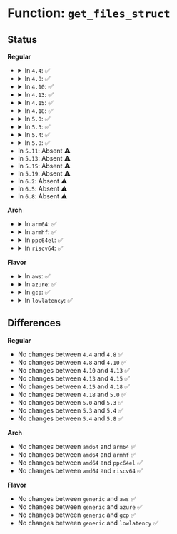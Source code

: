 # Function: <code>get_files_struct</code>

## Status
<b>Regular</b>
<ul>
<li>
<details>
<summary>In <code>4.4</code>: ✅</summary>

```c
struct files_struct *get_files_struct(struct task_struct *task);
```

**Collision:** Unique Global

**Inline:** No

**Transformation:** False

**Instances:**

```
In fs/file.c (ffffffff8122a530)
Location: fs/file.c:417
Inline: False
Direct callers:
  - fs/proc/fd.c:proc_readfd_common
  - fs/proc/fd.c:proc_fd_link
  - fs/proc/fd.c:seq_show
  - fs/proc/fd.c:tid_fd_revalidate
```
**Symbols:**

```
ffffffff8122a530-ffffffff8122a570: get_files_struct (STB_GLOBAL)
```
</details>
</li>
<li>
<details>
<summary>In <code>4.8</code>: ✅</summary>

```c
struct files_struct *get_files_struct(struct task_struct *task);
```

**Collision:** Unique Global

**Inline:** No

**Transformation:** False

**Instances:**

```
In fs/file.c (ffffffff81252c80)
Location: fs/file.c:418
Inline: False
Direct callers:
  - fs/proc/fd.c:proc_readfd_common
  - fs/proc/fd.c:proc_fd_link
  - fs/proc/fd.c:tid_fd_revalidate
  - fs/proc/fd.c:seq_show
```
**Symbols:**

```
ffffffff81252c80-ffffffff81252cc0: get_files_struct (STB_GLOBAL)
```
</details>
</li>
<li>
<details>
<summary>In <code>4.10</code>: ✅</summary>

```c
struct files_struct *get_files_struct(struct task_struct *task);
```

**Collision:** Unique Global

**Inline:** No

**Transformation:** False

**Instances:**

```
In fs/file.c (ffffffff81265ef0)
Location: fs/file.c:418
Inline: False
Direct callers:
  - fs/proc/fd.c:proc_readfd_common
  - fs/proc/fd.c:proc_fd_link
  - fs/proc/fd.c:tid_fd_revalidate
  - fs/proc/fd.c:seq_show
```
**Symbols:**

```
ffffffff81265ef0-ffffffff81265f30: get_files_struct (STB_GLOBAL)
```
</details>
</li>
<li>
<details>
<summary>In <code>4.13</code>: ✅</summary>

```c
struct files_struct *get_files_struct(struct task_struct *task);
```

**Collision:** Unique Global

**Inline:** No

**Transformation:** False

**Instances:**

```
In fs/file.c (ffffffff812736d0)
Location: fs/file.c:404
Inline: False
Direct callers:
  - kernel/kcmp.c:SyS_kcmp
  - fs/proc/fd.c:proc_readfd_common
  - fs/proc/fd.c:proc_fd_link
  - fs/proc/fd.c:tid_fd_revalidate
  - fs/proc/fd.c:seq_show
```
**Symbols:**

```
ffffffff812736d0-ffffffff81273710: get_files_struct (STB_GLOBAL)
```
</details>
</li>
<li>
<details>
<summary>In <code>4.15</code>: ✅</summary>

```c
struct files_struct *get_files_struct(struct task_struct *task);
```

**Collision:** Unique Global

**Inline:** No

**Transformation:** False

**Instances:**

```
In fs/file.c (ffffffff81296000)
Location: fs/file.c:405
Inline: False
Direct callers:
  - kernel/kcmp.c:SyS_kcmp
  - fs/proc/fd.c:proc_readfd_common
  - fs/proc/fd.c:proc_fd_link
  - fs/proc/fd.c:tid_fd_revalidate
  - fs/proc/fd.c:seq_show
```
**Symbols:**

```
ffffffff81296000-ffffffff81296040: get_files_struct (STB_GLOBAL)
```
</details>
</li>
<li>
<details>
<summary>In <code>4.18</code>: ✅</summary>

```c
struct files_struct *get_files_struct(struct task_struct *task);
```

**Collision:** Unique Global

**Inline:** No

**Transformation:** False

**Instances:**

```
In fs/file.c (ffffffff812bc4c0)
Location: fs/file.c:400
Inline: False
Direct callers:
  - kernel/kcmp.c:kcmp_epoll_target
  - kernel/bpf/syscall.c:bpf_task_fd_query
  - fs/proc/fd.c:proc_readfd_common
  - fs/proc/fd.c:proc_readfd_common
  - fs/proc/fd.c:proc_fd_link
  - fs/proc/fd.c:tid_fd_mode
  - fs/proc/fd.c:seq_show
```
**Symbols:**

```
ffffffff812bc4c0-ffffffff812bc500: get_files_struct (STB_GLOBAL)
```
</details>
</li>
<li>
<details>
<summary>In <code>5.0</code>: ✅</summary>

```c
struct files_struct *get_files_struct(struct task_struct *task);
```

**Collision:** Unique Global

**Inline:** No

**Transformation:** False

**Instances:**

```
In fs/file.c (ffffffff812d1780)
Location: fs/file.c:400
Inline: False
Direct callers:
  - kernel/kcmp.c:kcmp_epoll_target
  - kernel/bpf/syscall.c:__do_sys_bpf
  - fs/proc/fd.c:proc_readfd_common
  - fs/proc/fd.c:proc_readfd_common
  - fs/proc/fd.c:proc_fd_link
  - fs/proc/fd.c:tid_fd_mode
  - fs/proc/fd.c:seq_show
```
**Symbols:**

```
ffffffff812d1780-ffffffff812d17c0: get_files_struct (STB_GLOBAL)
```
</details>
</li>
<li>
<details>
<summary>In <code>5.3</code>: ✅</summary>

```c
struct files_struct *get_files_struct(struct task_struct *task);
```

**Collision:** Unique Global

**Inline:** No

**Transformation:** False

**Instances:**

```
In fs/file.c (ffffffff812ee780)
Location: fs/file.c:400
Inline: False
Direct callers:
  - kernel/kcmp.c:__do_sys_kcmp
  - kernel/bpf/syscall.c:__do_sys_bpf
  - fs/proc/fd.c:proc_readfd_common
  - fs/proc/fd.c:proc_readfd_common
  - fs/proc/fd.c:proc_fd_link
  - fs/proc/fd.c:tid_fd_mode
  - fs/proc/fd.c:seq_show
```
**Symbols:**

```
ffffffff812ee780-ffffffff812ee7c0: get_files_struct (STB_GLOBAL)
```
</details>
</li>
<li>
<details>
<summary>In <code>5.4</code>: ✅</summary>

```c
struct files_struct *get_files_struct(struct task_struct *task);
```

**Collision:** Unique Global

**Inline:** No

**Transformation:** False

**Instances:**

```
In fs/file.c (ffffffff81300240)
Location: fs/file.c:400
Inline: False
Direct callers:
  - kernel/kcmp.c:__do_sys_kcmp
  - kernel/bpf/syscall.c:__do_sys_bpf
  - fs/proc/fd.c:proc_readfd_common
  - fs/proc/fd.c:proc_readfd_common
  - fs/proc/fd.c:proc_fd_link
  - fs/proc/fd.c:tid_fd_mode
  - fs/proc/fd.c:seq_show
```
**Symbols:**

```
ffffffff81300240-ffffffff81300280: get_files_struct (STB_GLOBAL)
```
</details>
</li>
<li>
<details>
<summary>In <code>5.8</code>: ✅</summary>

```c
struct files_struct *get_files_struct(struct task_struct *task);
```

**Collision:** Unique Global

**Inline:** No

**Transformation:** False

**Instances:**

```
In fs/file.c (ffffffff813393b0)
Location: fs/file.c:400
Inline: False
Direct callers:
  - kernel/kcmp.c:kcmp_epoll_target
  - kernel/bpf/syscall.c:bpf_task_fd_query
  - kernel/bpf/task_iter.c:task_file_seq_get_next
  - fs/proc/fd.c:proc_readfd_common
  - fs/proc/fd.c:proc_fd_link
  - fs/proc/fd.c:tid_fd_mode
  - fs/proc/fd.c:seq_show
```
**Symbols:**

```
ffffffff813393b0-ffffffff813393f0: get_files_struct (STB_GLOBAL)
```
</details>
</li>
<li>
In <code>5.11</code>: Absent ⚠️
</li>
<li>
In <code>5.13</code>: Absent ⚠️
</li>
<li>
In <code>5.15</code>: Absent ⚠️
</li>
<li>
In <code>5.19</code>: Absent ⚠️
</li>
<li>
In <code>6.2</code>: Absent ⚠️
</li>
<li>
In <code>6.5</code>: Absent ⚠️
</li>
<li>
In <code>6.8</code>: Absent ⚠️
</li>
</ul>
<b>Arch</b>
<ul>
<li>
<details>
<summary>In <code>arm64</code>: ✅</summary>

```c
struct files_struct *get_files_struct(struct task_struct *task);
```

**Collision:** Unique Global

**Inline:** No

**Transformation:** False

**Instances:**

```
In fs/file.c (ffff8000103b1d00)
Location: fs/file.c:400
Inline: False
Direct callers:
  - kernel/kcmp.c:kcmp_epoll_target
  - kernel/bpf/syscall.c:__do_sys_bpf
  - fs/proc/fd.c:proc_readfd_common
  - fs/proc/fd.c:proc_readfd_common
  - fs/proc/fd.c:proc_fd_link
  - fs/proc/fd.c:tid_fd_mode
  - fs/proc/fd.c:seq_show
```
**Symbols:**

```
ffff8000103b1d00-ffff8000103b1db0: get_files_struct (STB_GLOBAL)
```
</details>
</li>
<li>
<details>
<summary>In <code>armhf</code>: ✅</summary>

```c
struct files_struct *get_files_struct(struct task_struct *task);
```

**Collision:** Unique Global

**Inline:** No

**Transformation:** False

**Instances:**

```
In fs/file.c (c0591244)
Location: fs/file.c:400
Inline: False
Direct callers:
  - kernel/kcmp.c:__se_sys_kcmp
  - kernel/bpf/syscall.c:bpf_task_fd_query
  - fs/proc/fd.c:proc_readfd_common
  - fs/proc/fd.c:proc_readfd_common
  - fs/proc/fd.c:proc_fd_link
  - fs/proc/fd.c:tid_fd_mode
  - fs/proc/fd.c:seq_show
```
**Symbols:**

```
c0591244-c05912a8: get_files_struct (STB_GLOBAL)
```
</details>
</li>
<li>
<details>
<summary>In <code>ppc64el</code>: ✅</summary>

```c
struct files_struct *get_files_struct(struct task_struct *task);
```

**Collision:** Unique Global

**Inline:** No

**Transformation:** False

**Instances:**

```
In fs/file.c (c0000000004ad9f0)
Location: fs/file.c:400
Inline: False
Direct callers:
  - kernel/kcmp.c:__se_sys_kcmp
  - kernel/bpf/syscall.c:__do_sys_bpf
  - fs/proc/fd.c:proc_readfd_common
  - fs/proc/fd.c:proc_readfd_common
  - fs/proc/fd.c:proc_fd_link
  - fs/proc/fd.c:tid_fd_mode
  - fs/proc/fd.c:seq_show
```
**Symbols:**

```
c0000000004ad9f0-c0000000004adab8: get_files_struct (STB_GLOBAL)
```
</details>
</li>
<li>
<details>
<summary>In <code>riscv64</code>: ✅</summary>

```c
struct files_struct *get_files_struct(struct task_struct *task);
```

**Collision:** Unique Global

**Inline:** No

**Transformation:** False

**Instances:**

```
In fs/file.c (ffffffe000275eda)
Location: fs/file.c:400
Inline: False
Direct callers:
  - kernel/kcmp.c:__se_sys_kcmp
  - kernel/bpf/syscall.c:__do_sys_bpf
  - fs/proc/fd.c:proc_readfd_common
  - fs/proc/fd.c:proc_readfd_common
  - fs/proc/fd.c:proc_fd_link
  - fs/proc/fd.c:tid_fd_mode
  - fs/proc/fd.c:seq_show
```
**Symbols:**

```
ffffffe000275eda-ffffffe000275f52: get_files_struct (STB_GLOBAL)
```
</details>
</li>
</ul>
<b>Flavor</b>
<ul>
<li>
<details>
<summary>In <code>aws</code>: ✅</summary>

```c
struct files_struct *get_files_struct(struct task_struct *task);
```

**Collision:** Unique Global

**Inline:** No

**Transformation:** False

**Instances:**

```
In fs/file.c (ffffffff812f8820)
Location: fs/file.c:400
Inline: False
Direct callers:
  - kernel/kcmp.c:__do_sys_kcmp
  - kernel/bpf/syscall.c:__do_sys_bpf
  - fs/proc/fd.c:proc_readfd_common
  - fs/proc/fd.c:proc_readfd_common
  - fs/proc/fd.c:proc_fd_link
  - fs/proc/fd.c:tid_fd_mode
  - fs/proc/fd.c:seq_show
```
**Symbols:**

```
ffffffff812f8820-ffffffff812f8860: get_files_struct (STB_GLOBAL)
```
</details>
</li>
<li>
<details>
<summary>In <code>azure</code>: ✅</summary>

```c
struct files_struct *get_files_struct(struct task_struct *task);
```

**Collision:** Unique Global

**Inline:** No

**Transformation:** False

**Instances:**

```
In fs/file.c (ffffffff812e9440)
Location: fs/file.c:400
Inline: False
Direct callers:
  - kernel/kcmp.c:__do_sys_kcmp
  - kernel/bpf/syscall.c:__do_sys_bpf
  - fs/proc/fd.c:proc_readfd_common
  - fs/proc/fd.c:proc_readfd_common
  - fs/proc/fd.c:proc_fd_link
  - fs/proc/fd.c:tid_fd_mode
  - fs/proc/fd.c:seq_show
```
**Symbols:**

```
ffffffff812e9440-ffffffff812e9480: get_files_struct (STB_GLOBAL)
```
</details>
</li>
<li>
<details>
<summary>In <code>gcp</code>: ✅</summary>

```c
struct files_struct *get_files_struct(struct task_struct *task);
```

**Collision:** Unique Global

**Inline:** No

**Transformation:** False

**Instances:**

```
In fs/file.c (ffffffff812f6630)
Location: fs/file.c:400
Inline: False
Direct callers:
  - kernel/kcmp.c:__do_sys_kcmp
  - kernel/bpf/syscall.c:__do_sys_bpf
  - fs/proc/fd.c:proc_readfd_common
  - fs/proc/fd.c:proc_readfd_common
  - fs/proc/fd.c:proc_fd_link
  - fs/proc/fd.c:tid_fd_mode
  - fs/proc/fd.c:seq_show
```
**Symbols:**

```
ffffffff812f6630-ffffffff812f6670: get_files_struct (STB_GLOBAL)
```
</details>
</li>
<li>
<details>
<summary>In <code>lowlatency</code>: ✅</summary>

```c
struct files_struct *get_files_struct(struct task_struct *task);
```

**Collision:** Unique Global

**Inline:** No

**Transformation:** False

**Instances:**

```
In fs/file.c (ffffffff81307850)
Location: fs/file.c:400
Inline: False
Direct callers:
  - kernel/kcmp.c:__do_sys_kcmp
  - kernel/bpf/syscall.c:__do_sys_bpf
  - fs/proc/fd.c:proc_readfd_common
  - fs/proc/fd.c:proc_readfd_common
  - fs/proc/fd.c:proc_fd_link
  - fs/proc/fd.c:tid_fd_mode
  - fs/proc/fd.c:seq_show
```
**Symbols:**

```
ffffffff81307850-ffffffff81307893: get_files_struct (STB_GLOBAL)
```
</details>
</li>
</ul>

## Differences
<b>Regular</b>
<ul>
<li>
No changes between <code>4.4</code> and <code>4.8</code> ✅
</li>
<li>
No changes between <code>4.8</code> and <code>4.10</code> ✅
</li>
<li>
No changes between <code>4.10</code> and <code>4.13</code> ✅
</li>
<li>
No changes between <code>4.13</code> and <code>4.15</code> ✅
</li>
<li>
No changes between <code>4.15</code> and <code>4.18</code> ✅
</li>
<li>
No changes between <code>4.18</code> and <code>5.0</code> ✅
</li>
<li>
No changes between <code>5.0</code> and <code>5.3</code> ✅
</li>
<li>
No changes between <code>5.3</code> and <code>5.4</code> ✅
</li>
<li>
No changes between <code>5.4</code> and <code>5.8</code> ✅
</li>
</ul>
<b>Arch</b>
<ul>
<li>
No changes between <code>amd64</code> and <code>arm64</code> ✅
</li>
<li>
No changes between <code>amd64</code> and <code>armhf</code> ✅
</li>
<li>
No changes between <code>amd64</code> and <code>ppc64el</code> ✅
</li>
<li>
No changes between <code>amd64</code> and <code>riscv64</code> ✅
</li>
</ul>
<b>Flavor</b>
<ul>
<li>
No changes between <code>generic</code> and <code>aws</code> ✅
</li>
<li>
No changes between <code>generic</code> and <code>azure</code> ✅
</li>
<li>
No changes between <code>generic</code> and <code>gcp</code> ✅
</li>
<li>
No changes between <code>generic</code> and <code>lowlatency</code> ✅
</li>
</ul>
